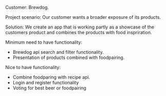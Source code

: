 Customer: Brewdog.

Project scenario: Our customer wants a broader exposure of its products.

Solution: We create an app that is working partly as a showcase of the customers product and combines the products with food inspriration.

Minimum need to have functionality:

- Brewdog api search and filter functionality.
- Presentation of products combined with foodpairing.

Nice to have functionality:

- Combine foodparing with recipe api.
- Login and register functionality
- Voting for best beer or foodpairing
